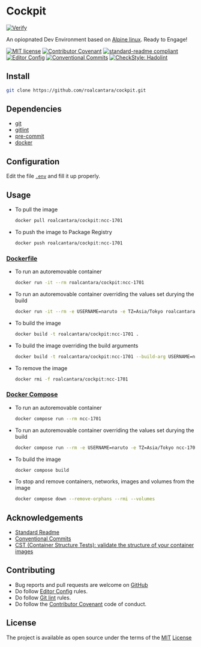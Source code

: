 # Cockpit

[![Verify](https://github.com/roalcantara/cockpit/actions/workflows/verify.yml/badge.svg)](https://github.com/roalcantara/cockpit/actions/workflows/verify.yml)

An opiopnated Dev Environment based on [Alpine linux][12]. Ready to Engage!

[![MIT license](https://img.shields.io/badge/License-MIT-brightgreen.svg)](./../LICENSE)
[![Contributor Covenant](https://img.shields.io/badge/Contributor%20Covenant-2.0-4baaaa.svg)][2]
[![standard-readme compliant](https://img.shields.io/badge/readme%20style-standard-brightgreen.svg)][5]
[![Editor Config](https://img.shields.io/badge/Editor%20Config-1.0.1-crimson.svg)][4]
[![Conventional Commits](https://img.shields.io/badge/Conventional%20Commits-1.0.0-yellow.svg)][3]
[![CheckStyle: Hadolint](https://img.shields.io/badge/check_style-hadolint-ee503e.svg)][11]

## Install

```sh
git clone https://github.com/roalcantara/cockpit.git
```

## Dependencies

- [git][6]
- [gitlint][7]
- [pre-commit][8]
- [docker][9]

## Configuration

Edit the file [`.env`][15] and fill it up properly.

## Usage

- To pull the image

  ```sh
  docker pull roalcantara/cockpit:ncc-1701
  ```

- To push the image to Package Registry

  ```sh
  docker push roalcantara/cockpit:ncc-1701
  ```

### [Dockerfile][13]

- To run an autoremovable container

  ```sh
  docker run -it --rm roalcantara/cockpit:ncc-1701
  ```

- To run an autoremovable container overriding the values set durying the build

  ```sh
  docker run -it --rm -e USERNAME=naruto -e TZ=Asia/Tokyo roalcantara/cockpit:ncc-1701
  ```

- To build the image

  ```sh
  docker build -t roalcantara/cockpit:ncc-1701 .
  ```

- To build the image overriding the build arguments

  ```sh
  docker build -t roalcantara/cockpit:ncc-1701 --build-arg USERNAME=naruto --build-arg TZ=Asia/Tokyo .
  ```

- To remove the image

  ```sh
  docker rmi -f roalcantara/cockpit:ncc-1701
  ```

### [Docker Compose][14]

- To run an autoremovable container

  ```sh
  docker compose run --rm ncc-1701
  ```

- To run an autoremovable container overriding the values set durying the build

  ```sh
  docker compose run --rm -e USERNAME=naruto -e TZ=Asia/Tokyo ncc-1701
  ```

- To build the image

  ```sh
  docker compose build
  ```

- To stop and remove containers, networks, images and volumes from the image

  ```sh
  docker compose down --remove-orphans --rmi --volumes
  ```

## Acknowledgements

- [Standard Readme][5]
- [Conventional Commits][7]
- [CST (Container Structure Tests): validate the structure of your container images][16]

## Contributing

- Bug reports and pull requests are welcome on [GitHub][0]
- Do follow [Editor Config][4] rules.
- Do follow [Git lint][7] rules.
- Do follow the [Contributor Covenant][2] code of conduct.

## License

The project is available as open source under the terms of the [MIT][1] [License](LICENSE)

[0]: https://github.com/roalcantara/Dockers
[1]: https://opensource.org/licenses/MIT "Open Source Initiative"
[2]: https://contributor-covenant.org "A Code of Conduct for Open Source Communities"
[3]: https://conventionalcommits.org "Conventional Commits"
[4]: https://editorconfig.org "EditorConfig"
[5]: https://github.com/RichardLitt/standard-readme "Standard Readme"
[6]: https://git-scm.com "Git"
[7]: https://jorisroovers.com/gitlint "git commit message linter"
[8]: https://pre-commit.com "A framework for managing and maintaining multi-language pre-commit hooks"
[9]: https://docker.com "Docker: An open platform for developing, shipping, and running applications."
[11]: https://github.com/hadolint/hadolint "Dockerfile linter"
[12]: https://alpinelinux.org/ "Alpine Linux: A security-oriented, lightweight Linux distribution based on musl libc and busybox"
[13]: https://docs.docker.com/engine/reference/builder "Dockerfile reference"
[14]: https://docs.docker.com/compose/compose-file "Docker Compose"
[15]: https://docs.docker.com/compose/compose-file/#env_file "Docker Compose: Env_file format"
[16]: https://github.com/GoogleContainerTools/container-structure-test "CST (Container Structure Tests): validate the structure of your container images"
